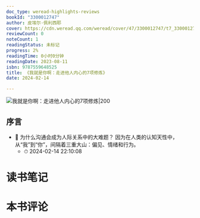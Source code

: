 ```yaml
---
doc_type: weread-highlights-reviews
bookId: "3300012747"
author: 皮埃尔·佩利西耶
cover: https://cdn.weread.qq.com/weread/cover/47/3300012747/t7_3300012747.jpg
reviewCount: 0
noteCount: 1
readingStatus: 未标记
progress: 2%
readingTime: 0小时0分钟
readingDate: 2023-08-11
isbn: 9787559648525
title: 《我就是你啊：走进他人内心的7项修炼》
date: 2024-02-14

---
```


![ 我就是你啊：走进他人内心的7项修炼|200](https://cdn.weread.qq.com/weread/cover/47/3300012747/t7_3300012747.jpg)


## 序言


- 📌 为什么沟通会成为人际关系中的大难题？
因为在人类的认知天性中，从“我”到“你”，间隔着三重大山：偏见、情绪和行为。 
    - ⏱ 2024-02-14 22:10:08 

# 读书笔记


# 本书评论
